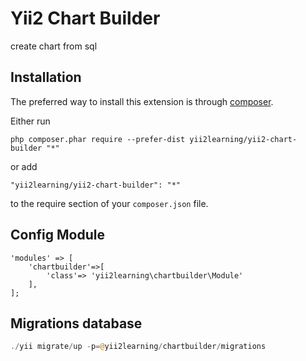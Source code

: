 Yii2 Chart Builder
==================
create chart from sql 

Installation
------------

The preferred way to install this extension is through [composer](http://getcomposer.org/download/).

Either run

```
php composer.phar require --prefer-dist yii2learning/yii2-chart-builder "*"
```

or add

```
"yii2learning/yii2-chart-builder": "*"
```

to the require section of your `composer.json` file.

Config Module
-----
```
'modules' => [
    'chartbuilder'=>[
        'class'=> 'yii2learning\chartbuilder\Module'
    ],
];
```
Migrations database
-----

```php
./yii migrate/up -p=@yii2learning/chartbuilder/migrations
```


